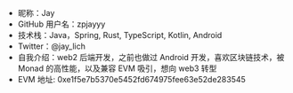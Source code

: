- 昵称：Jay
- GitHub 用户名：zpjayyy
- 技术栈：Java，Spring, Rust, TypeScript, Kotlin, Android
- Twitter：@jay_lich
- 自我介绍：web2 后端开发，之前也做过 Android 开发，喜欢区块链技术，被 Monad 的高性能，以及兼容 EVM 吸引，想向 web3 转型
- EVM 地址: 0xe1f5e7b5370e5452fd674975fee63e52de283545
